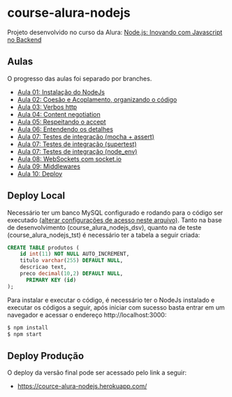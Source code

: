 # course-alura-nodejs
Projeto desenvolvido no curso da Alura: [Node.js: Inovando com Javascript no Backend](https://cursos.alura.com.br/course/node-js)

## Aulas
O progresso das aulas foi separado por branches.
- [Aula 01: Instalação do NodeJs](https://github.com/raulpe7eira/course-alura-nodejs/tree/Aula-01)
- [Aula 02: Coesão e Acoplamento, organizando o código](https://github.com/raulpe7eira/course-alura-nodejs/tree/Aula-02)
- [Aula 03: Verbos http](https://github.com/raulpe7eira/course-alura-nodejs/tree/Aula-03)
- [Aula 04: Content negotiation](https://github.com/raulpe7eira/course-alura-nodejs/tree/Aula-04)
- [Aula 05: Respeitando o accept](https://github.com/raulpe7eira/course-alura-nodejs/tree/Aula-05)
- [Aula 06: Entendendo os detalhes](https://github.com/raulpe7eira/course-alura-nodejs/tree/Aula-06)
- [Aula 07: Testes de integração (mocha + assert)](https://github.com/raulpe7eira/course-alura-nodejs/tree/Aula-07(mocha%2Bassert))
- [Aula 07: Testes de integração (supertest)](https://github.com/raulpe7eira/course-alura-nodejs/tree/Aula-07(supertest))
- [Aula 07: Testes de integração (node_env)](https://github.com/raulpe7eira/course-alura-nodejs/tree/Aula-07(node_env))
- [Aula 08: WebSockets com socket.io](https://github.com/raulpe7eira/course-alura-nodejs/tree/Aula-08)
- [Aula 09: Middlewares](https://github.com/raulpe7eira/course-alura-nodejs/tree/Aula-09)
- [Aula 10: Deploy](https://github.com/raulpe7eira/course-alura-nodejs/tree/Aula-10)

## Deploy Local
Necessário ter um banco MySQL configurado e rodando para o código ser executado [(alterar configurações de acesso neste arquivo)](../master/app/infra/connectionFactory.js). Tanto na base de desenvolvimento (course_alura_nodejs_dsv), quanto na de teste (course_alura_nodejs_tst) é necessário ter a tabela a seguir criada:

```sql
CREATE TABLE produtos (
    id int(11) NOT NULL AUTO_INCREMENT,
    titulo varchar(255) DEFAULT NULL,
    descricao text,
    preco decimal(10,2) DEFAULT NULL,
      PRIMARY KEY (id)
);
```

Para instalar e executar o código, é necessário ter o NodeJs instalado e executar os códigos a seguir, após iniciar com sucesso basta entrar em um navegador e acessar o endereço http://localhost:3000:

```bash
$ npm install
$ npm start
```

## Deploy Produção 
O deploy da versão final pode ser acessado pelo link a seguir:
- https://cource-alura-nodejs.herokuapp.com/
